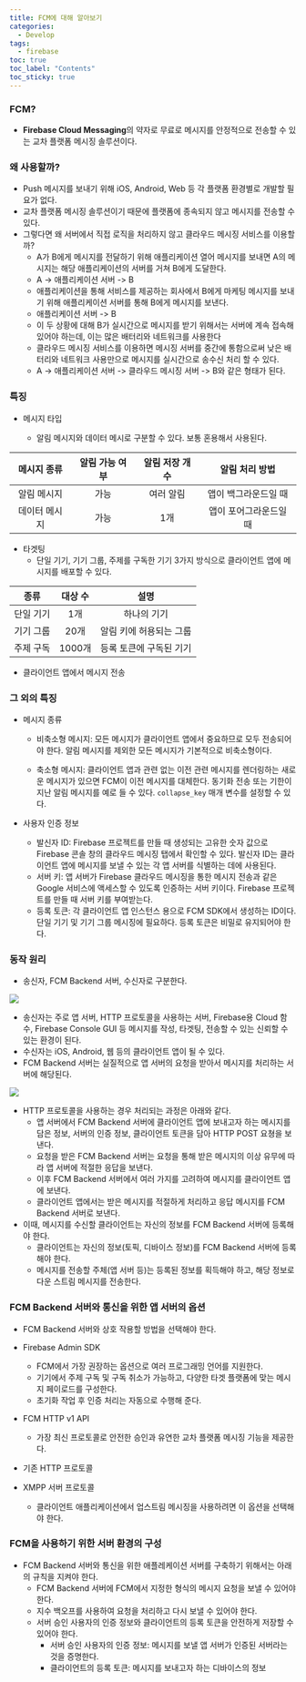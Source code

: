 ```yaml
---
title: FCM에 대해 알아보기
categories:
  - Develop
tags:
  - firebase
toc: true
toc_label: "Contents"
toc_sticky: true
---
```


### FCM?

* **Firebase Cloud Messaging**의 약자로 무료로 메시지를 안정적으로 전송할 수 있는 교차 플랫폼 메시징 솔루션이다.



### 왜 사용할까?

* Push 메시지를 보내기 위해 iOS, Android, Web 등 각 플랫폼 환경별로 개발할 필요가 없다.
* 교차 플랫폼 메시징 솔루션이기 때문에 플랫폼에 종속되지 않고 메시지를 전송할 수 있다.
* 그렇다면 왜 서버에서 직접 로직을 처리하지 않고 클라우드 메시징 서비스를 이용할까?
  * A가 B에게 메시지를 전달하기 위해 애플리케이션 열어 메시지를 보내면 A의 메시지는 해당 애플리케이션의 서버를 거쳐 B에게 도달한다.
  * A -> 애플리케이션 서버 -> B
  * 애플리케이션을 통해 서비스를 제공하는 회사에서 B에게 마케팅 메시지를 보내기 위해 애플리케이션 서버를 통해 B에게 메시지를 보낸다.
  * 애플리케이션 서버 -> B
  * 이 두 상황에 대해 B가 실시간으로 메시지를 받기 위해서는 서버에 계속 접속해 있어야 하는데, 이는 많은 배터리와 네트워크를 사용한다
  * 클라우드 메시징 서비스를 이용하면 메시징 서버를 중간에 통함으로써 낮은 배터리와 네트워크 사용만으로 메시지를 실시간으로 송수신 처리 할 수 있다.
  * A -> 애플리케이션 서버 -> 클라우드 메시징 서버 -> B와 같은 형태가 된다.



### 특징

* 메시지 타입

  * 알림 메시지와 데이터 메시로 구분할 수 있다. 보통 혼용해서 사용된다.

|  메시지 종류  | 알림 가능 여부 | 알림 저장 개수 |     알림 처리 방법     |
| :-----------: | :------------: | :------------: | :--------------------: |
|  알림 메시지  |      가능      |   여러 알림    |  앱이 백그라운드일 때  |
| 데이터 메시지 |      가능      |      1개       | 앱이 포어그라운드일 때 |



* 타겟팅
  * 단일 기기, 기기 그룹, 주제를 구독한 기기 3가지 방식으로 클라이언트 앱에 메시지를 배포할 수 있다.

|   종류    | 대상 수 |          설명           |
| :-------: | :-----: | :---------------------: |
| 단일 기기 |   1개   |       하나의 기기       |
| 기기 그룹 |  20개   | 알림 키에 허용되는 그룹 |
| 주제 구독 | 1000개  | 등록 토큰에 구독된 기기 |

* 클라이언트 앱에서 메시지 전송



### 그 외의 특징

* 메시지 종류

  * 비축소형 메시지: 모든 메시지가 클라이언트 앱에서 중요하므로 모두 전송되어야 한다. 알림 메시지를 제외한 모든 메시지가 기본적으로 비축소형이다.

  * 축소형 메시지: 클라이언트 앱과 관련 없는 이전 관련 메시지를 렌더링하는 새로운 메시지가 있으면 FCM이 이전 메시지를 대체한다. 동기화 전송 또는 기한이 지난 알림 메시지를 예로 들 수 있다. `collapse_key` 매개 변수를 설정할 수 있다.

* 사용자 인증 정보

  * 발신자 ID: Firebase 프로젝트를 만들 때 생성되는 고유한 숫자 값으로 Firebase 콘솔 창의 클라우드 메시징 탭에서 확인할 수 있다. 발신자 ID는 클라이언트 앱에 메시지를 보낼 수 있는 각 앱 서버를 식별하는 데에 사용된다.
  * 서버 키: 앱 서버가 Firebase 클라우드 메시징을 통한 메시지 전송과 같은 Google 서비스에 액세스할 수 있도록 인증하는 서버 키이다. Firebase 프로젝트를 만들 때 서버 키를 부여받는다.
  * 등록 토큰: 각 클라이언트 앱 인스턴스 용으로 FCM SDK에서 생성하는 ID이다. 단일 기기 및 기기 그룹 메시징에 필요하다. 등록 토큰은 비밀로 유지되어야 한다.



### 동작 원리

* 송신자, FCM Backend 서버, 수신자로 구분한다.

![](https://user-images.githubusercontent.com/33312179/80870392-1d942600-8ce1-11ea-8070-125a69022d48.png)

* 송신자는 주로 앱 서버, HTTP 프로토콜을 사용하는 서버, Firebase용 Cloud 함수, Firebase Console GUI 등 메시지를 작성, 타겟팅, 전송할 수 있는 신뢰할 수 있는 환경이 된다.
* 수신자는 iOS, Android, 웹 등의 클라이언트 앱이 될 수 있다.
* FCM Backend 서버는 실질적으로 앱 서버의 요청을 받아서 메시지를 처리하는 서버에 해당된다.

![](https://user-images.githubusercontent.com/33312179/80870526-f8ec7e00-8ce1-11ea-90d0-d3e474d0218d.png)

* HTTP 프로토콜을 사용하는 경우 처리되는 과정은 아래와 같다.
  * 앱 서버에서 FCM Backend 서버에 클라이언트 앱에 보내고자 하는 메시지를 담은 정보, 서버의 인증 정보, 클라이언트 토큰을 담아 HTTP POST 요쳥을 보낸다.
  * 요청을 받은 FCM Backend 서버는 요청을 통해 받은 메시지의 이상 유무에 따라 앱 서버에 적절한 응답을 보낸다.
  * 이후 FCM Backend 서버에서 여러 가지를 고려하여 메시지를 클라이언트 앱에 보낸다.
  * 클라이언트 앱에서는 받은 메시지를 적절하게 처리하고 응답 메시지를 FCM Backend 서버로 보낸다.
* 이때, 메시지를 수신할 클라이언트는 자신의 정보를 FCM Backend 서버에 등록해야 한다.
  * 클라이언트는 자신의 정보(토픽, 디바이스 정보)를 FCM Backend 서버에 등록해야 한다.
  * 메시지를 전송할 주체(앱 서버 등)는 등록된 정보를 획득해야 하고, 해당 정보로 다운 스트림 메시지를 전송한다.



### FCM Backend 서버와 통신을 위한 앱 서버의 옵션

* FCM Backend 서버와 상호 작용할 방법을 선택해야 한다.

* Firebase Admin SDK
  * FCM에서 가장 권장하는 옵션으로 여러 프로그래밍 언어를 지원한다.
  * 기기에서 주제 구독 및 구독 취소가 가능하고, 다양한 타겟 플랫폼에 맞는 메시지 페이로드를 구성한다.
  * 초기화 작업 후 인증 처리는 자동으로 수행해 준다.
* FCM HTTP v1 API
  * 가장 최신 프로토콜로 안전한 승인과 유연한 교차 플랫폼 메시징 기능을 제공한다.
* 기존 HTTP 프로토콜
* XMPP 서버 프로토콜
  * 클라이언트 애플리케이션에서 업스트림 메시징을 사용하려면 이 옵션을 선택해야 한다.



### FCM을 사용하기 위한 서버 환경의 구성

* FCM Backend 서버와 통신을 위한 애플레케이션 서버를 구축하기 위해서는 아래의 규칙을 지켜야 한다.
  * FCM Backend 서버에 FCM에서 지정한 형식의 메시지 요청을 보낼 수 있어야 한다.
  * 지수 백오프를 사용하여 요청을 처리하고 다시 보낼 수 있어야 한다.
  * 서버 승인 사용자의 인증 정보와 클라이언트의 등록 토큰을 안전하게 저장할 수 있어야 한다.
    * 서버 승인 사용자의 인증 정보: 메시지를 보낼 앱 서버가 인증된 서버라는 것을 증명한다.
    * 클라이언트의 등록 토큰: 메시지를 보내고자 하는 디바이스의 정보